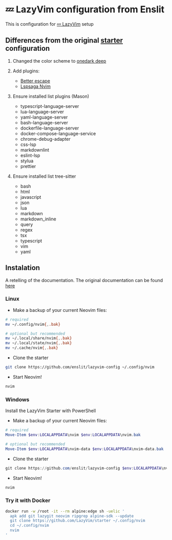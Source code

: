 # 💤 LazyVim configuration from Enslit

This is configuration for [💤 LazyVim](https://www.lazyvim.org/) setup

## Differences from the original [starter](https://github.com/LazyVim/starter) configuration

1. Changed the color scheme to [onedark deep](https://github.com/navarasu/onedark.nvim)

1. Add plugins:

    - [Better escape](https://github.com/max397574/better-escape.nvim)
    - [Lspsaga Nvim](https://nvimdev.github.io/lspsaga/)

1. Ensure installed list plugins (Mason)

    - typescript-language-server
    - lua-language-server
    - yaml-language-server
    - bash-language-server
    - dockerfile-language-server
    - docker-compose-language-service
    - chrome-debug-adapter
    - css-lsp
    - markdownlint
    - eslint-lsp
    - stylua
    - prettier

1. Ensure installed list tree-sitter
    - bash
    - html
    - javascript
    - json
    - lua
    - markdown
    - markdown_inline
    - query
    - regex
    - tsx
    - typescript
    - vim
    - yaml

## Instalation

A retelling of the documentation. The original documentation can be found [here](<(https://www.lazyvim.org/installation)>)

### Linux

-   Make a backup of your current Neovim files:

```bash
# required
mv ~/.config/nvim{,.bak}

# optional but recommended
mv ~/.local/share/nvim{,.bak}
mv ~/.local/state/nvim{,.bak}
mv ~/.cache/nvim{,.bak}
```

-   Clone the starter

```bash
git clone https://github.com/enslit/lazyvim-config ~/.config/nvim
```

-   Start Neovim!

```bash
nvim
```

### Windows

Install the LazyVim Starter with PowerShell

-   Make a backup of your current Neovim files:

```powershell
# required
Move-Item $env:LOCALAPPDATA\nvim $env:LOCALAPPDATA\nvim.bak

# optional but recommended
Move-Item $env:LOCALAPPDATA\nvim-data $env:LOCALAPPDATA\nvim-data.bak
```

-   Clone the starter

```powershell
git clone https://github.com/enslit/lazyvim-config $env:LOCALAPPDATA\nvim
```

-   Start Neovim!

```powershell
nvim
```

### Try it with Docker

```bash
docker run -w /root -it --rm alpine:edge sh -uelic '
  apk add git lazygit neovim ripgrep alpine-sdk --update
  git clone https://github.com/LazyVim/starter ~/.config/nvim
  cd ~/.config/nvim
  nvim
'
```
